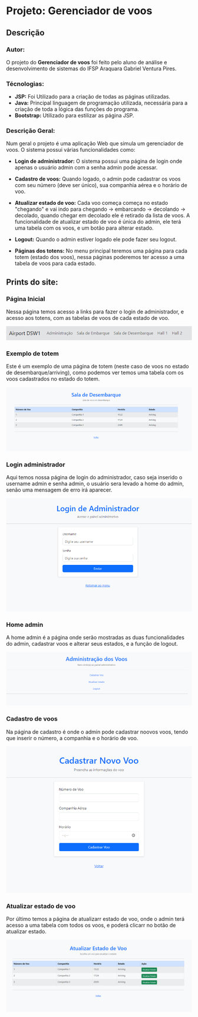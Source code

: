 
# Projeto: Gerenciador de voos

## Descrição

### Autor:

O projeto do **Gerenciador de voos** foi feito pelo aluno de análise e desenvolvimento de sistemas do IFSP Araquara Gabriel Ventura Pires.

### Técnologias:

- **JSP:** Foi Utilizado para a criação de todas as páginas utilizadas.
- **Java:** Principal linguagem de programação utilizada, necessária para a criação de toda a lógica das funções do programa.
- **Bootstrap:** Utilizado para estilizar as página JSP.

### Descrição Geral:

Num geral o projeto é uma aplicação Web que simula um gerenciador de voos. O sistema possui várias funcionalidades como:

- **Login de administrador:** O sistema possui uma página de login onde apenas o usuário admin com a senha admin pode acessar.

- **Cadastro de voos:** Quando logado, o admin pode cadastrar os voos com seu número (deve ser único), sua companhia aérea e o horário de voo.

- **Atualizar estado de voo:** Cada voo começa começa no estado "chegando" e vai indo para chegando → embarcando → decolando → decolado, quando chegar em decolado ele é retirado da lista de voos. A funcionalidade de atualizar estado de voo é única do admin, ele terá uma tabela com os voos, e um botão para alterar estado.

- **Logout:** Quando o admin estiver logado ele pode fazer seu logout.

- **Páginas dos totens:** No menu principal teremos uma página para cada totem (estado dos voos), nessa páginas poderemos ter acesso a uma tabela de voos para cada estado.

## Prints do site:

### Página Inicial

Nessa página temos acesso a links para fazer o login de administrador, e acesso aos totens, com as tabelas de voos de cada estado de voo.

![Página Inicial](prints/index.png)

### Exemplo de totem

Este é um exemplo de uma página de totem (neste caso de voos no estado de desembarque/arriving), como podemos ver temos uma tabela com os voos cadastrados no estado do totem.

![Exemplo de totem](prints/totem.png)

### Login administrador

Aqui temos nossa página de login do administrador, caso seja inserido o username admin e senha admin, o usuário sera levado a home do admin, senão uma mensagem de erro irá aparecer.

![Login administrador](prints/login.png)

### Home admin

A home admin é a página onde serão mostradas as duas funcionalidades do admin, cadastrar voos e alterar seus estados, e a função de logout.

![Home admin](prints/homeAdmin.png)

### Cadastro de voos

Na página de cadastro é onde o admin pode cadastrar noovos voos, tendo que inserir o número, a companhia e o horário de voo.

![Cadastro de voos](prints/cadastro.png)

### Atualizar estado de voo

Por último temos a página de atualizarr estado de voo, onde o admin terá acesso a uma tabela com todos os voos, e poderá clicarr no botão de atualizar estado.

![Atualizar estado de voo](prints/atualizar.png)


